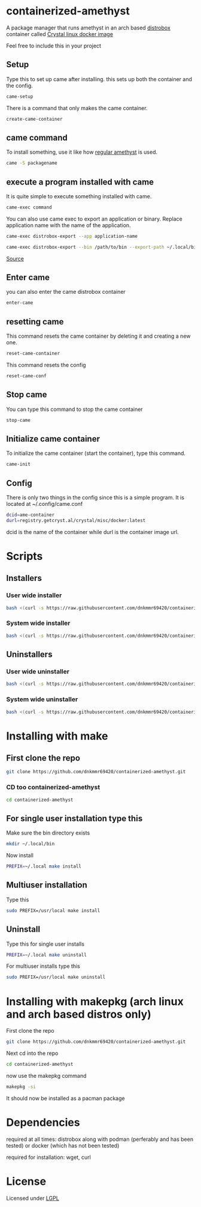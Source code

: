 # containerized-amethyst
A package manager that runs amethyst in an arch based [distrobox](https://github.com/89luca89/distrobox) container called [Crystal linux docker image](https://git.getcryst.al/crystal/misc/docker)

Feel free to include this in your project

## Setup

Type this to set up came after installing. this sets up both the container and the config.

```bash
came-setup
```

There is a command that only makes the came container.

```bash
create-came-container
```

## came command

To install something, use it like how [regular amethyst](https://getcryst.al/site/docs/amethyst/getting-started) is used.

```bash
came -S packagename
```

## execute a program installed with came

It is quite simple to execute something installed with came.

```bash
came-exec command
```

You can also use came exec to export an application or binary. Replace application name with the name of the application.

```bash
came-exec distrobox-export --app application-name
```

```bash
came-exec distrobox-export --bin /path/to/bin --export-path ~/.local/bin
```
[Source](https://github.com/89luca89/distrobox/blob/main/docs/usage/distrobox-export.md)

## Enter came

you can also enter the came distrobox container

```bash
enter-came
```

## resetting came

This command resets the came container by deleting it and creating a new one.

```bash
reset-came-container
```

This command resets the config

```bash
reset-came-conf
```

## Stop came

You can type this command to stop the came container

```bash
stop-came
```

## Initialize came container

To initialize the came container (start the container), type this command.

```bash
came-init
```

## Config

There is only two things in the config since this is a simple program. It is located at ~/.config/came.conf

```bash
dcid=ame-container
durl=registry.getcryst.al/crystal/misc/docker:latest
```
dcid is the name of the container while durl is the container image url.

# Scripts

## Installers

### User wide installer

```bash
bash <(curl -s https://raw.githubusercontent.com/dnkmmr69420/containerized-amethyst/main/user-wide-install.sh)
```
### System wide installer

```bash
bash <(curl -s https://raw.githubusercontent.com/dnkmmr69420/containerized-amethyst/main/system-wide-install.sh)
```

## Uninstallers

### User wide uninstaller

```bash
bash <(curl -s https://raw.githubusercontent.com/dnkmmr69420/containerized-amethyst/main/user-wide-uninstall.sh)
```

### System wide uninstaller

```bash
bash <(curl -s https://raw.githubusercontent.com/dnkmmr69420/containerized-amethyst/main/system-wide-uninstall.sh)
```

# Installing with make

## First clone the repo

```bash
git clone https://github.com/dnkmmr69420/containerized-amethyst.git
```

### CD too containerized-amethyst

```bash
cd containerized-amethyst
```

## For single user installation type this

Make sure the bin directory exists

```bash
mkdir ~/.local/bin
```
Now install

```bash
PREFIX=~/.local make install
```

## Multiuser installation

Type this

```bash
sudo PREFIX=/usr/local make install
```


## Uninstall

Type this for single user installs

```bash
PREFIX=~/.local make uninstall
```

For multiuser installs type this

```bash
sudo PREFIX=/usr/local make uninstall
```

# Installing with makepkg (arch linux and arch based distros only)

First clone the repo

```bash
git clone https://github.com/dnkmmr69420/containerized-amethyst.git
```
Next cd into the repo

```bash
cd containerized-amethyst
```

now use the makepkg command

```bash
makepkg -si
```
It should now be installed as a pacman package


# Dependencies

required at all times: distrobox along with podman (perferably and has been tested) or docker (which has not been tested)

required for installation: wget, curl

# License

Licensed under [LGPL](https://www.gnu.org/licenses/lgpl-3.0.en.html)
